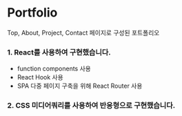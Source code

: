 # Portfolio

Top, About, Project, Contact 페이지로 구성된 포트폴리오

### 1. React를 사용하여 구현했습니다.

- function components 사용
- React Hook 사용
- SPA 다중 페이지 구축을 위해 React Router 사용

### 2. CSS 미디어쿼리를 사용하여 반응형으로 구현했습니다.

